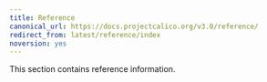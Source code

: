 ```yaml
---
title: Reference
canonical_url: https://docs.projectcalico.org/v3.0/reference/
redirect_from: latest/reference/index
noversion: yes
---
```


This section contains reference information.
